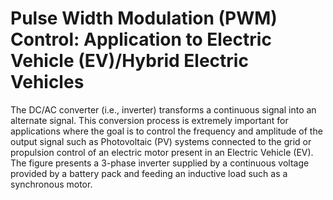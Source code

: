 # Pulse Width Modulation (PWM) Control: Application to Electric Vehicle (EV)/Hybrid Electric Vehicles

The DC/AC converter (i.e., inverter) transforms a continuous signal into an alternate signal. This conversion process is extremely important for applications where the goal is to control the frequency and amplitude of the output signal such as Photovoltaic (PV) systems connected to the grid or propulsion control of an electric motor present in an Electric Vehicle (EV). The figure presents a 3-phase inverter supplied by a continuous voltage provided by a battery pack and feeding an inductive load such as a synchronous motor.  
